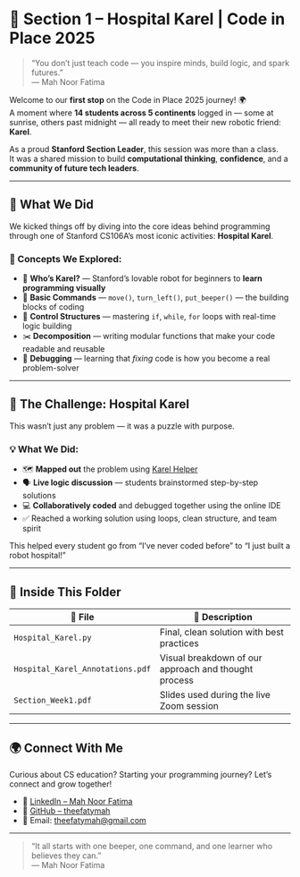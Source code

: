 # 🏥 Section 1 – Hospital Karel | Code in Place 2025

> “You don’t just teach code — you inspire minds, build logic, and spark futures.”  
> — Mah Noor Fatima

Welcome to our **first stop** on the Code in Place 2025 journey! 🌍  
A moment where **14 students across 5 continents** logged in — some at sunrise, others past midnight — all ready to meet their new robotic friend: **Karel**.

As a proud **Stanford Section Leader**, this session was more than a class.  
It was a shared mission to build **computational thinking**, **confidence**, and a **community of future tech leaders**.

---

## 🎯 What We Did

We kicked things off by diving into the core ideas behind programming through one of Stanford CS106A’s most iconic activities: **Hospital Karel**.

### 🚀 Concepts We Explored:
- 🤖 **Who’s Karel?** — Stanford’s lovable robot for beginners to **learn programming visually**
- 🧱 **Basic Commands** — `move()`, `turn_left()`, `put_beeper()` — the building blocks of coding
- 🔁 **Control Structures** — mastering `if`, `while`, `for` loops with real-time logic building
- ✂️ **Decomposition** — writing modular functions that make your code readable and reusable
- 🧠 **Debugging** — learning that *fixing* code is how you become a real problem-solver

---

## 🏥 The Challenge: Hospital Karel

This wasn’t just any problem — it was a puzzle with purpose.

### 💡 What We Did:
- 🗺️ **Mapped out** the problem using [Karel Helper](https://karelhelper.com/)
- 🗣️ **Live logic discussion** — students brainstormed step-by-step solutions
- 💻 **Collaboratively coded** and debugged together using the online IDE
- ✅ Reached a working solution using loops, clean structure, and team spirit

This helped every student go from “I’ve never coded before” to “I just built a robot hospital!”

---

## 📁 Inside This Folder

| 📂 File | 📌 Description |
|--------|----------------|
| `Hospital_Karel.py` | Final, clean solution with best practices |
| `Hospital_Karel_Annotations.pdf` | Visual breakdown of our approach and thought process |
| `Section_Week1.pdf` | Slides used during the live Zoom session |

---

## 🌍 Connect With Me

Curious about CS education? Starting your programming journey? Let’s connect and grow together!

- 💼 [LinkedIn – Mah Noor Fatima](https://www.linkedin.com/in/theefatymah/)
- 🐙 [GitHub – theefatymah](https://github.com/theefatymah)
- 📧 Email: [theefatymah@gmail.com](mailto:theefatymah@gmail.com)

---

> “It all starts with one beeper, one command, and one learner who believes they can.”  
> — Mah Noor Fatima


